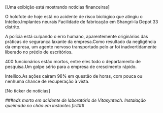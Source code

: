 [Uma exibição está mostrando notícias financeiras]

O holofote de hoje está no acidente de risco biológico que atingiu o Intelico.Implantes neurais Facilidade de fabricação em Shangri-la Depot 33 distrito.

A polícia está culpando o erro humano, aparentemente originários das práticas de segurança laxante da empresa.Como resultado da negligência da empresa, um agente nervoso transportado pelo ar foi inadvertidamente liberado no prédio de escritórios.

400 funcionários estão mortos, entre eles todo o departamento de pesquisa.Um golpe sério para a empresa de crescimento rápido.

Intellico.As ações caíram 98% em questão de horas, com pouca ou nenhuma chance de recuperação à vista.

[No ticker de notícias]

*###eds morto em acidente de laboratório de Vitasyntech. Instalação queimada no chão em instantes fir###*
